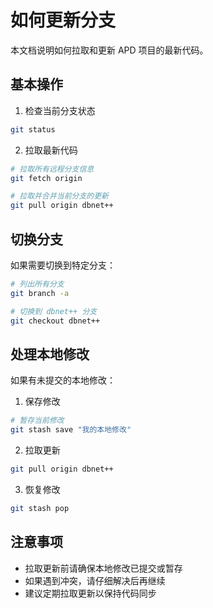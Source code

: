 # 如何更新分支

本文档说明如何拉取和更新 APD 项目的最新代码。

## 基本操作

1. 检查当前分支状态

```bash
git status
```

2. 拉取最新代码

```bash
# 拉取所有远程分支信息
git fetch origin

# 拉取并合并当前分支的更新
git pull origin dbnet++
```

## 切换分支

如果需要切换到特定分支：

```bash
# 列出所有分支
git branch -a

# 切换到 dbnet++ 分支
git checkout dbnet++
```

## 处理本地修改

如果有未提交的本地修改：

1. 保存修改

```bash
# 暂存当前修改
git stash save "我的本地修改"
```

2. 拉取更新

```bash
git pull origin dbnet++
```

3. 恢复修改

```bash
git stash pop
```

## 注意事项

- 拉取更新前请确保本地修改已提交或暂存
- 如果遇到冲突，请仔细解决后再继续
- 建议定期拉取更新以保持代码同步
